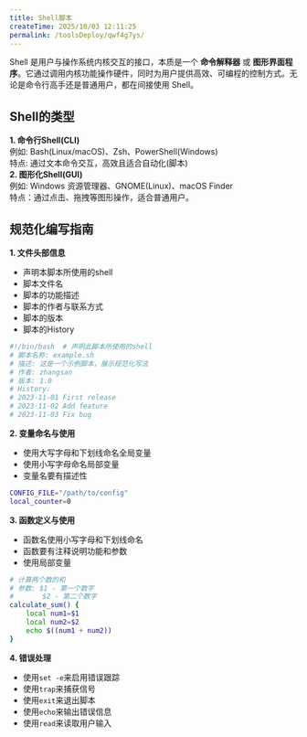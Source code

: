 ```yaml
---
title: Shell脚本
createTime: 2025/10/03 12:11:25
permalink: /toolsDeploy/qwf4g7ys/
---
```



Shell 是用户与操作系统内核交互的接口，本质是一个 **命令解释器** 或 **图形界面程序**。它通过调用内核功能操作硬件，同时为用户提供高效、可编程的控制方式。无论是命令行高手还是普通用户，都在间接使用 Shell。


## Shell的类型
**1. 命令行Shell(CLI)**<br>
    例如: Bash(Linux/macOS)、Zsh、PowerShell(Windows)<br>
    特点: 通过文本命令交互，高效且适合自动化(脚本)<br>
**2. 图形化Shell(GUI)**<br>
  例如: Windows 资源管理器、GNOME(Linux)、macOS Finder<br>
  特点：通过点击、拖拽等图形操作，适合普通用户。<br>

## 规范化编写指南
**1. 文件头部信息**
  - 声明本脚本所使用的shell
  - 脚本文件名
  - 脚本的功能描述
  - 脚本的作者与联系方式
  - 脚本的版本
  - 脚本的History
  ```bash
  #!/bin/bash  # 声明此脚本所使用的shell
  # 脚本名称: example.sh
  # 描述: 这是一个示例脚本，展示规范化写法
  # 作者: zhangsan
  # 版本: 1.0
  # History:
  # 2023-11-01 First release
  # 2023-11-02 Add feature
  # 2023-11-03 Fix bug
  ```
**2. 变量命名与使用**
   - 使用大写字母和下划线命名全局变量
   - 使用小写字母命名局部变量
   - 变量名要有描述性
  ```bash
  CONFIG_FILE="/path/to/config"
  local_counter=0
  ```
**3. 函数定义与使用**
   - 函数名使用小写字母和下划线命名
   - 函数要有注释说明功能和参数
   - 使用局部变量
  ```bash
  # 计算两个数的和
  # 参数: $1 - 第一个数字
  #       $2 - 第二个数字
  calculate_sum() {
      local num1=$1
      local num2=$2
      echo $((num1 + num2))
  }
  ```
**4. 错误处理**
   - 使用`set -e`来启用错误跟踪
   - 使用`trap`来捕获信号
   - 使用`exit`来退出脚本
   - 使用`echo`来输出错误信息
   - 使用`read`来读取用户输入